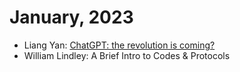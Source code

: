 # January, 2023

* Liang Yan: [ChatGPT: the revolution is coming?](ChatGPT-v1.pdf)
* William Lindley: A Brief Intro to Codes & Protocols
